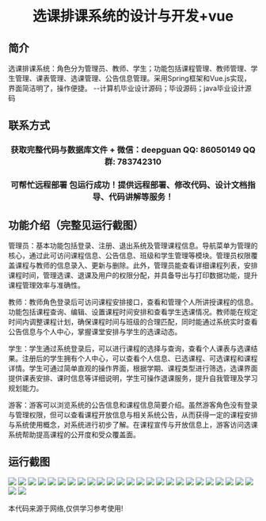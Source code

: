 <p><h1 align="center">选课排课系统的设计与开发+vue</h1></p>

## 简介
选课排课系统：角色分为管理员、教师、学生；功能包括课程管理、教师管理、学生管理、课表管理、选课管理、公告信息管理。采用Spring框架和Vue.js实现，界面简洁明了，操作便捷。    --计算机毕业设计源码；毕设源码；java毕业设计源码


## 联系方式
<p><h3 align="center">获取完整代码与数据库文件 + 微信：deepguan QQ: 86050149 QQ群: 783742310</h3></p>
<p><h3 align="center">可帮忙远程部署 包运行成功！提供远程部署、修改代码、设计文档指导、代码讲解等服务！</h3></p>

## 功能介绍（完整见运行截图）
管理员：基本功能包括登录、注册、退出系统及管理课程信息。导航菜单为管理的核心，通过此可访问课程信息、公告信息、班级和学生管理等模块。管理员权限覆盖课程与教师的信息录入、更新与删除。此外，管理员能查看详细课程列表，安排课程时间，管理选课、退课及用户的权限分配，并具备导出与打印数据功能，提升课程管理效率与准确性。

教师：教师角色登录后可访问课程安排接口，查看和管理个人所讲授课程的信息。功能包括课程查询、编辑、设置课程时间安排和查看学生选课情况。教师能在规定时间内调整课程计划，确保课程时间与班级的合理匹配，同时能通过系统实时查看公告信息与个人中心，掌握课堂安排与学生的选课动态。

学生：学生通过系统登录后，可以进行课程的选择与查询，查看个人课表与选课结果。注册后的学生拥有个人中心，可以查看个人信息、已选课程、可选课程和课程详情。学生可通过简单直观的操作界面，根据学期、课程类型进行筛选，选课界面提供课表安排、课时信息等详细说明，学生可操作退课服务，提升自我管理及学习规划能力。

游客：游客可以浏览系统的公告信息和课程信息简要介绍。虽然游客角色没有登录与管理权限，但可以查看课程开放信息与相关系统公告，从而获得一定的课程安排与系统使用概念，对系统进行初步了解。在课程宣传与开放信息上，游客访问选课系统帮助提高课程的公开度和受众覆盖面。


## 运行截图
![](img/001.jpg)
![](img/002.jpg)
![](img/003.jpg)
![](img/004.jpg)
![](img/005.jpg)
![](img/006.jpg)
![](img/007.jpg)
![](img/008.jpg)
![](img/009.jpg)
![](img/010.jpg)
![](img/011.jpg)
![](img/012.jpg)
![](img/013.jpg)
![](img/014.jpg)
![](img/015.jpg)
![](img/016.jpg)
![](img/017.jpg)
![](img/018.jpg)
![](img/019.jpg)
![](img/020.jpg)
![](img/021.jpg)
![](img/022.jpg)
![](img/023.jpg)
![](img/024.jpg)
![](img/025.jpg)
![](img/026.jpg)
![](img/027.jpg)

<p>本代码来源于网络,仅供学习参考使用!</p>
